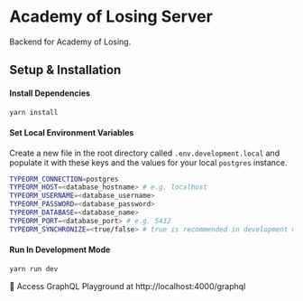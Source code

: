 # Academy of Losing Server
Backend for Academy of Losing.
## Setup & Installation
#### Install Dependencies
```bash
yarn install
```
#### Set Local Environment Variables
Create a new file in the root directory called `.env.development.local` and populate it with these keys and the values for your local `postgres` instance.
```sh
TYPEORM_CONNECTION=postgres
TYPEORM_HOST=<database_hostname> # e.g. localhost
TYPEORM_USERNAME=<database_username> 
TYPEORM_PASSWORD=<database_password>
TYPEORM_DATABASE=<database_name>
TYPEORM_PORT=<database_port> # e.g. 5432
TYPEORM_SYNCHRONIZE=<true/false> # true is recommended in development mode
```
#### Run In Development Mode
```bash
yarn run dev
```

🚀 Access GraphQL Playground at http://localhost:4000/graphql
